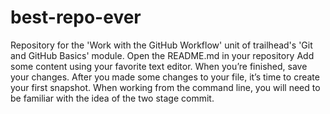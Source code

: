 # best-repo-ever
Repository for the 'Work with the GitHub Workflow' unit of trailhead's 'Git and GitHub Basics' module.
Open the README.md in your repository
Add some content using your favorite text editor.
When you’re finished, save your changes.
After you made some changes to your file, it’s time to create your first snapshot. When working from the command line, you will need to be familiar with the idea of the two stage commit.


